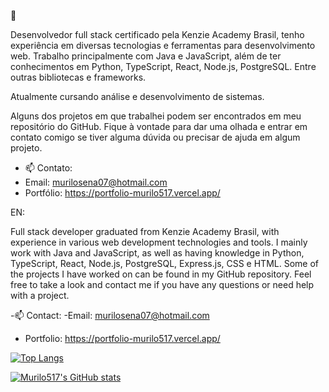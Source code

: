 👋

Desenvolvedor full stack certificado pela Kenzie Academy Brasil, tenho experiência em diversas tecnologias e ferramentas para desenvolvimento web. Trabalho principalmente com Java e JavaScript, além de ter conhecimentos em Python, TypeScript, React, Node.js, PostgreSQL. Entre outras bibliotecas e frameworks.

Atualmente cursando análise e desenvolvimento de sistemas.

Alguns dos projetos em que trabalhei podem ser encontrados em meu repositório do GitHub. Fique à vontade para dar uma olhada e entrar em contato comigo se tiver alguma dúvida ou precisar de ajuda em algum projeto.


- 📫 Contato:
- Email: murilosena07@hotmail.com
- Portfólio: https://portfolio-murilo517.vercel.app/

EN:

Full stack developer graduated from Kenzie Academy Brasil, with experience in various web development technologies and tools. I mainly work with Java and JavaScript, as well as having knowledge in Python, TypeScript, React, Node.js, PostgreSQL, Express.js, CSS e HTML.
Some of the projects I have worked on can be found in my GitHub repository. Feel free to take a look and contact me if you have any questions or need help with a project.

-📫 Contact:
-Email: murilosena07@hotmail.com
- Portfolio: https://portfolio-murilo517.vercel.app/


[![Top Langs](https://github-readme-stats.vercel.app/api/top-langs/?username=murilo517&layout=compact)](https://github.com/murilo517/github-readme-stats)


[![Murilo517's GitHub stats](https://github-readme-stats.vercel.app/api?username=murilo517&show_icons=true&theme=transparent)](https://github.com/murilo517/github-readme-stats)


